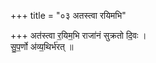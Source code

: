 +++
title = "०३ अतस्त्वा रयिमभि"

+++
अत॑स्त्वा र॒यिम॒भि राजा॑नं सुक्रतो दि॒वः ।  
सु॒प॒र्णो अ॑व्य॒थिर्भ॑रत् ॥